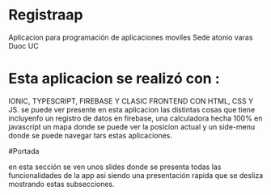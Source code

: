 # Registraap
Aplicacion para programación de aplicaciones moviles
Sede atonio varas Duoc UC

# Esta aplicacion se realizó con :
IONIC, TYPESCRIPT, FIREBASE Y CLASIC FRONTEND CON HTML, CSS Y JS.
se puede ver presente en esta aplicacion las distintas cosas que tiene incluyenfo un registro de datos en firebase, una calculadora hecha 100% en javascript un
mapa donde se puede ver la posicion actual y un side-menu donde se puede navegar tars estas aplicaciones. 

#Portada

en esta sección se ven unos slides donde se presenta todas las funcionalidades de la app asi siendo una presentación rapida que se desliza mostrando estas subsecciones. 

